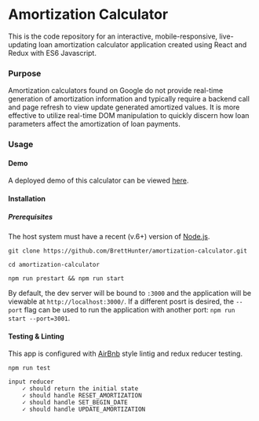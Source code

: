 # Amortization Calculator

This is the code repository for an interactive, mobile-responsive, live-updating loan amortization calculator application created using React and Redux with ES6 Javascript.  

### Purpose

Amortization calculators found on Google do not provide real-time generation of amortization information and typically require a backend call and page refresh to view update generated amortized values.  It is more effective to utilize real-time DOM manipulation to quickly discern how loan parameters affect the amortization of loan payments.

### Usage

#### Demo

A deployed demo of this calculator can be viewed [here](https://amortizationcalculator.github.io/).

#### Installation

##### Prerequisites

The host system must have a recent (v.6+) version of [Node.js](https://nodejs.org/en/).

```
git clone https://github.com/BrettHunter/amortization-calculator.git
```
```
cd amortization-calculator
```
```
npm run prestart && npm run start
```
By default, the dev server will be bound to `:3000` and the application will be viewable at `http://localhost:3000/`.  If a different posrt is desired, the `--port` flag can be used to run the application with another port: `npm run start --port=3001`.

#### Testing & Linting

This app is configured with [AirBnb](https://github.com/airbnb/javascript/tree/master/packages/eslint-config-airbnb) style lintig and redux reducer testing.

`npm run test`
```
input reducer
    ✓ should return the initial state
    ✓ should handle RESET_AMORTIZATION
    ✓ should handle SET_BEGIN_DATE
    ✓ should handle UPDATE_AMORTIZATION
```

